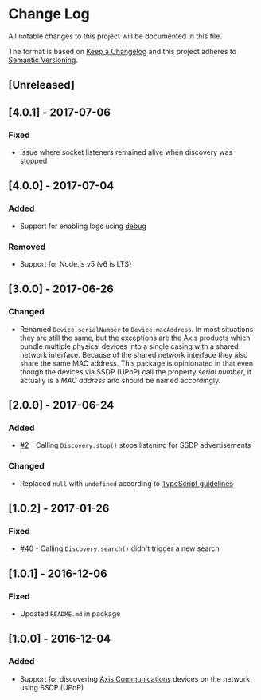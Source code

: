 # Change Log
All notable changes to this project will be documented in this file.

The format is based on [Keep a Changelog](http://keepachangelog.com/) and this project adheres to [Semantic Versioning](http://semver.org/).

## [Unreleased]

## [4.0.1] - 2017-07-06

### Fixed

- Issue where socket listeners remained alive when discovery was stopped

## [4.0.0] - 2017-07-04

### Added

- Support for enabling logs using [debug](https://github.com/visionmedia/debug)

### Removed

- Support for Node.js v5 (v6 is LTS)

## [3.0.0] - 2017-06-26

### Changed

- Renamed `Device.serialNumber` to `Device.macAddress`. In most situations they are still the same, but the exceptions are the Axis products which bundle multiple physical devices into a single casing with a shared network interface. Because of the shared network interface they also share the same MAC address. This package is opinionated in that even though the devices via SSDP (UPnP) call the property _serial number_, it actually is a _MAC address_ and should be named accordingly.

## [2.0.0] - 2017-06-24

### Added

- [#2](https://github.com/FantasticFiasco/axis-discovery-ssdp/issues/2) - Calling `Discovery.stop()` stops listening for SSDP advertisements

### Changed

- Replaced `null` with `undefined` according to [TypeScript guidelines](https://github.com/Microsoft/TypeScript/wiki/Coding-guidelines#null-and-undefined)

## [1.0.2] - 2017-01-26

### Fixed

- [#40](https://github.com/FantasticFiasco/axis-discovery-ssdp/issues/40) - Calling `Discovery.search()` didn't trigger a new search

## [1.0.1] - 2016-12-06

### Fixed

- Updated `README.md` in package

## [1.0.0] - 2016-12-04

### Added

- Support for discovering [Axis Communications](http://www.axis.com/) devices on the network using SSDP (UPnP)
